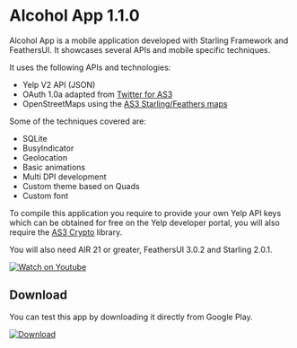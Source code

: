 # Alcohol App 1.1.0

Alcohol App is a mobile application developed with Starling Framework and FeathersUI. It showcases several APIs and mobile specific techniques.

It uses the following APIs and technologies:

  - Yelp V2 API (JSON)
  - OAuth 1.0a adapted from [Twitter for AS3](https://github.com/susisu/Twitter-for-AS3)
  - OpenStreetMaps using the [AS3 Starling/Feathers maps](https://github.com/ZwickTheGreat/feathers-maps)

Some of the techniques covered are:

  - SQLite
  - BusyIndicator
  - Geolocation
  - Basic animations
  - Multi DPI development
  - Custom theme based on Quads
  - Custom font

To compile this application you require to provide your own Yelp API keys which can be obtained for free on the Yelp developer portal, you will also require the [AS3 Crypto](http://crypto.hurlant.com/demo/as3crypto.swc) library.

You will also need AIR 21 or greater, FeathersUI 3.0.2 and Starling 2.0.1.

[![Watch on Youtube](http://i.imgur.com/kDfzKKj.png)](https://www.youtube.com/watch?v=0GGMO9TBdbE)

## Download

You can test this app by downloading it directly from Google Play.

[![Download](http://i.imgur.com/He0deVa.png)](https://play.google.com/store/apps/details?id=air.im.phantom.alcohol)